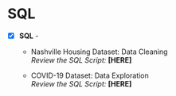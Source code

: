 # SQL

- [x] **SQL** - 
  - Nashville Housing Dataset: Data Cleaning <br />
*Review the SQL Script:* **[HERE]**<br />

  - COVID-19 Dataset: Data Exploration  <br />
*Review the SQL Script:* **[HERE]**<br />
